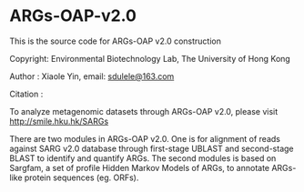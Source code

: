 # ARGs-OAP-v2.0
This is the source code for ARGs-OAP v2.0 construction

Copyright: Environmental Biotechnology Lab, The University of Hong Kong

Author   : Xiaole Yin, email: sdulele@163.com

Citation :

To analyze metagenomic datasets through ARGs-OAP v2.0, please visit http://smile.hku.hk/SARGs

There are two modules in ARGs-OAP v2.0. One is for alignment of reads against SARG v2.0 database through first-stage UBLAST and second-stage BLAST to identify and quantify ARGs. The second modules is based on Sargfam, a set of profile Hidden Markov Models of ARGs, to annotate ARGs-like protein sequences (eg. ORFs).
